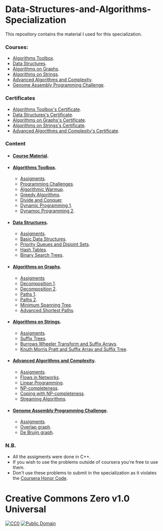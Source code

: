 # Data-Structures-and-Algorithms-Specialization
This repository contains the material I used for this specialization.

### Courses:

  - [Algorithms Toolbox](https://www.coursera.org/learn/algorithmic-toolbox?specialization=data-structures-algorithms).
  - [Data Structures](https://www.coursera.org/learn/data-structures?specialization=data-structures-algorithms).
  - [Algorithms on Graphs](https://www.coursera.org/learn/algorithms-on-graphs?specialization=data-structures-algorithms).
  - [Algorithms on Strings](https://www.coursera.org/learn/algorithms-on-strings?specialization=data-structures-algorithms).
  - [Advanced Algorithms and Complexity](https://www.coursera.org/learn/advanced-algorithms-and-complexity).
  - [Genome Assembly Programming Challenge](https://www.coursera.org/learn/assembling-genomes).


### Certificates
  - [Algorithms Toolbox's Certificate](https://www.coursera.org/account/accomplishments/certificate/M5MBQ2ZANTQ6).
  - [Data Structures's Certificate](https://www.coursera.org/account/accomplishments/certificate/FVXY4569SY7G).
  - [Algorithms on Graphs's Certificate](https://www.coursera.org/account/accomplishments/certificate/PRBGPR3KDJLF).
  - [Algorithms on Strings's Certificate](https://www.coursera.org/account/accomplishments/certificate/FKYYWU9PYAMH).
  - [Advanced Algorithms and Complexity's Certificate](https://www.coursera.org/account/accomplishments/certificate/JJHNJJLUGPEW).
  

### Content
- #### [Course Material](https://github.com/aKhfagy/Data-Structures-and-Algorithms-Specialization/tree/master/Courses/000%20-%20Study%20Material).


- #### [Algorithms Toolbox](https://github.com/aKhfagy/Data-Structures-and-Algorithms-Specialization/tree/master/Courses/001%20-%20Algorithms%20Toolbox).
   - [Assigments](https://github.com/aKhfagy/Data-Structures-and-Algorithms-Specialization/tree/master/Courses/001%20-%20Algorithms%20Toolbox/assigments).
   - [Programming Challenges](https://github.com/aKhfagy/Data-Structures-and-Algorithms-Specialization/tree/master/Courses/000%20-%20Algorithms%20Toolbox/week1_programming_challenges).
   - [Algorithmic Warmup](https://github.com/aKhfagy/Data-Structures-and-Algorithms-Specialization/tree/master/Courses/001%20-%20Algorithms%20Toolbox/week2_algorithmic_warmup).
   - [Greedy Algorithms](https://github.com/aKhfagy/Data-Structures-and-Algorithms-Specialization/tree/master/Courses/001%20-%20Algorithms%20Toolbox/week3_greedy_algorithms).
   - [Divide and Conquer](https://github.com/aKhfagy/Data-Structures-and-Algorithms-Specialization/tree/master/Courses/001%20-%20Algorithms%20Toolbox/week4_divide_and_conquer).
   - [Dynamic Programming 1](https://github.com/aKhfagy/Data-Structures-and-Algorithms-Specialization/tree/master/Courses/001%20-%20Algorithms%20Toolbox/week5_dynamic_programming1).
   - [Dynamoc Programming 2](https://github.com/aKhfagy/Data-Structures-and-Algorithms-Specialization/tree/master/Courses/001%20-%20Algorithms%20Toolbox/week5_dynamic_programming1).


- #### [Data Structures](https://github.com/aKhfagy/Data-Structures-and-Algorithms-Specialization/tree/master/Courses/010%20-%20Data%20Structures).
   - [Assigments](https://github.com/aKhfagy/Data-Structures-and-Algorithms-Specialization/tree/master/Courses/010%20-%20Data%20Structures/assigments).
   - [Basic Data Structures](https://github.com/aKhfagy/Data-Structures-and-Algorithms-Specialization/tree/master/Courses/010%20-%20Data%20Structures/week1_basic_data_structures).
   - [Priority Queues and Disjoint Sets](https://github.com/aKhfagy/Data-Structures-and-Algorithms-Specialization/tree/master/Courses/010%20-%20Data%20Structures/week2_priority_queues_and_disjoint_sets).
   - [Hash Tables](https://github.com/aKhfagy/Data-Structures-and-Algorithms-Specialization/tree/master/Courses/010%20-%20Data%20Structures/week3_hash_tables).
   - [Binary Search Trees](https://github.com/aKhfagy/Data-Structures-and-Algorithms-Specialization/tree/master/Courses/010%20-%20Data%20Structures/week4_binary_search_trees).


- #### [Algorithms on Graphs](https://github.com/aKhfagy/Data-Structures-and-Algorithms-Specialization/tree/master/Courses/011%20-%20Algorithms%20on%20Graphs).
   - [Assigments](https://github.com/aKhfagy/Data-Structures-and-Algorithms-Specialization/tree/master/Courses/011%20-%20Algorithms%20on%20Graphs/assigments)
   - [Decomposition 1](https://github.com/aKhfagy/Data-Structures-and-Algorithms-Specialization/tree/master/Courses/011%20-%20Algorithms%20on%20Graphs/week1_decomposition1).
   - [Decomposition 2](https://github.com/aKhfagy/Data-Structures-and-Algorithms-Specialization/tree/master/Courses/011%20-%20Algorithms%20on%20Graphs/week2_decomposition2).
   - [Paths 1](https://github.com/aKhfagy/Data-Structures-and-Algorithms-Specialization/tree/master/Courses/011%20-%20Algorithms%20on%20Graphs/week3_paths1).
   - [Paths 2](https://github.com/aKhfagy/Data-Structures-and-Algorithms-Specialization/tree/master/Courses/011%20-%20Algorithms%20on%20Graphs/week4_paths2).
   - [Minimum Spanning Tree](https://github.com/aKhfagy/Data-Structures-and-Algorithms-Specialization/tree/master/Courses/011%20-%20Algorithms%20on%20Graphs/week5_mst).
   - [Advanced Shortest Paths](https://github.com/aKhfagy/Data-Structures-and-Algorithms-Specialization/tree/master/Courses/011%20-%20Algorithms%20on%20Graphs/Advanced-Shortest-Paths).


- #### [Algorithms on Strings](https://github.com/aKhfagy/Data-Structures-and-Algorithms-Specialization/tree/master/Courses/100%20-%20Algorithms%20on%20Strings).
   - [Assigments](https://github.com/aKhfagy/Data-Structures-and-Algorithms-Specialization/tree/master/Courses/100%20-%20Algorithms%20on%20Strings/assigments).
   - [Suffix Trees](https://github.com/aKhfagy/Data-Structures-and-Algorithms-Specialization/tree/master/Courses/100%20-%20Algorithms%20on%20Strings/week1_suffix_trees).
   - [Burrows Wheeler Transform and Suffix Arrays](https://github.com/aKhfagy/Data-Structures-and-Algorithms-Specialization/tree/master/Courses/100%20-%20Algorithms%20on%20Strings/week2_BWT_suffix_arrays).
   - [Knuth Morris Pratt and Suffix Array and Suffix Tree](https://github.com/aKhfagy/Data-Structures-and-Algorithms-Specialization/tree/master/Courses/100%20-%20Algorithms%20on%20Strings/week3_4_kmp_suffix_array_suffix_tree).


- #### [Advanced Algorithms and Complexity](https://github.com/aKhfagy/Data-Structures-and-Algorithms-Specialization/tree/master/Courses/101%20-%20Advanced%20Algorithms%20and%20Complexity).
   - [Assigments](https://github.com/aKhfagy/Data-Structures-and-Algorithms-Specialization/tree/master/Courses/101%20-%20Advanced%20Algorithms%20and%20Complexity/assigments).
   - [Flows in Networks](https://github.com/aKhfagy/Data-Structures-and-Algorithms-Specialization/tree/master/Courses/101%20-%20Advanced%20Algorithms%20and%20Complexity/week1_flows_in_networks).
   - [Linear Programming](https://github.com/aKhfagy/Data-Structures-and-Algorithms-Specialization/tree/master/Courses/101%20-%20Advanced%20Algorithms%20and%20Complexity/week2_linear_programming).
   - [NP-completeness](https://github.com/aKhfagy/Data-Structures-and-Algorithms-Specialization/tree/master/Courses/101%20-%20Advanced%20Algorithms%20and%20Complexity/week3_np-completeness).
   - [Coping with NP-completeness](https://github.com/aKhfagy/Data-Structures-and-Algorithms-Specialization/tree/master/Courses/101%20-%20Advanced%20Algorithms%20and%20Complexity/week4_coping_with_np_completeness).
   - [Streaming Algorithms](https://github.com/aKhfagy/Data-Structures-and-Algorithms-Specialization/tree/master/Courses/101%20-%20Advanced%20Algorithms%20and%20Complexity/Streaming%20Algorithms).


- #### [Genome Assembly Programming Challenge](https://github.com/aKhfagy/Data-Structures-and-Algorithms-Specialization/tree/master/Courses/110%20-%20Genome%20Assembly%20Programming%20Challenge).
   - [Assigments](https://github.com/aKhfagy/Data-Structures-and-Algorithms-Specialization/tree/master/Courses/110%20-%20Genome%20Assembly%20Programming%20Challenge/assigments).
   - [Overlap graph](https://github.com/aKhfagy/Data-Structures-and-Algorithms-Specialization/tree/master/Courses/110%20-%20Genome%20Assembly%20Programming%20Challenge/week1).
   - [De Bruijn graph](https://github.com/aKhfagy/Data-Structures-and-Algorithms-Specialization/tree/master/Courses/110%20-%20Genome%20Assembly%20Programming%20Challenge/week2).

### N.B.
  - All the assigments were done in C++.
  - If you wish to use the problems outside of coursera you're free to use them. 
  - Don't use these problems to submit in the specialization as it violates the [Coursera Honor Code](https://learner.coursera.help/hc/en-us/articles/209818863-Coursera-Honor-Code).

# Creative Commons Zero v1.0 Universal
[![CC0](https://mirrors.creativecommons.org/presskit/buttons/80x15/png/cc-zero.png)](https://creativecommons.org/publicdomain/zero/1.0/)
[![Public Domain](https://mirrors.creativecommons.org/presskit/buttons/80x15/png/publicdomain.png)](https://creativecommons.org/share-your-work/public-domain/)
